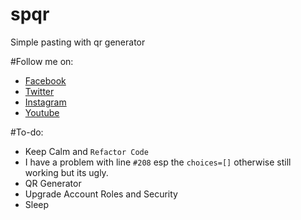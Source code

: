 # spqr
Simple pasting with qr generator

#Follow me on: 
- [Facebook](https://www.facebook.com/msangelsz)
- [Twitter](https://twitter.com/okaylangyanhoy)
- [Instagram](https://www.instagram.com/fsociety001.dat)
- [Youtube](http://www.youtube.com/c/ariesabao)

#To-do:
- Keep Calm and `Refactor Code`
- I have a problem with line `#208` esp the `choices=[]` otherwise still working but its ugly.
- QR Generator
- Upgrade Account Roles and Security
- Sleep
